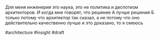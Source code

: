 Для меня инженерия это наука, это не политика и деспотизм архитекторов. И когда мне говорят, что решение А лучше решения Б только потому что архитектор так сказал, а не потому что оно действительно качественно лучше и это доказано, то я смеюсь

#architecture #insight 
#draft